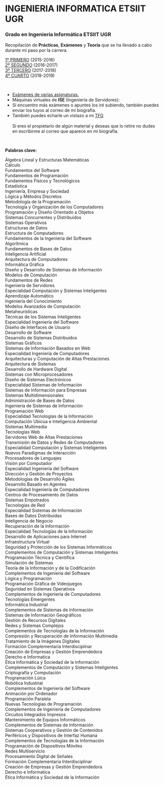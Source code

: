 # INGENIERIA INFORMATICA ETSIIT UGR
### Grado en Ingeniería Informática ETSIIT UGR

Recopilación de **Prácticas**, **Exámenes** y **Teoría** que se ha llevado a cabo durante mi paso por la carrera.

[1º PRIMERO](https://github.com/rubcv/INGENIERIA-INFORMATICA-ETSIIT-UGR/tree/master/1%20PRIMERO) (2015-2016) <br>
[2º SEGUNDO](https://github.com/rubcv/INGENIERIA-INFORMATICA-ETSIIT-UGR/tree/master/2%20SEGUNDO) (2016-2017) <br>
[3º TERCERO](https://github.com/rubcv/INGENIERIA-INFORMATICA-ETSIIT-UGR/tree/master/3%20TERCERO) (2017-2018) <br>
[4º CUARTO](https://github.com/rubcv/INGENIERIA-INFORMATICA-ETSIIT-UGR/tree/master/4%20CUARTO) (2018-2019) <br>

<br>

* [Exámenes de varias asignaturas.](https://github.com/rubcv/INGENIERIA-INFORMATICA-ETSIIT-UGR/tree/master/EXAMENES%20ETSIIT)
* Máquinas virtuales de **ISE** (Ingeniería de Servidores):  
* Si encuentro más exámenes o apuntes los iré subiendo, también puedes enviar los tuyos al correo de mi biografía.
* También puedes echarle un vistazo a mi [TFG](https://github.com/rubcv/TFG)
<br><br>
Si eres el propietario de algún material y deseas que lo retire no dudes en escribirme al correo que aparece en mi biografía.

<br>

**Palabras clave:** 

Álgebra Lineal y Estructuras Matemáticas <br>
Cálculo <br>
Fundamentos del Software <br>
Fundamentos de Programación <br>
Fundamentos Físicos y Tecnológicos	 <br>
Estadística <br>
Ingeniería, Empresa y Sociedad <br>
Lógica y Métodos Discretos <br>
Metodología de la Programación <br>
Tecnología y Organización de los Computadores <br>
Programación y Diseño Orientado a Objetos <br>
Sistemas Concurrentes y Distribuidos <br>
Sistemas Operativos <br>
Estructuras de Datos <br>
Estructura de Computadores	 <br>
Fundamentos de la Ingeniería del Software <br>
Algorítmica <br>
Fundamentos de Bases de Datos <br>
Inteligencia Artificial <br>
Arquitectura de Computadores <br>
Informática Gráfica <br>
Diseño y Desarrollo de Sistemas de Información <br>
Modelos de Computación <br>
Fundamentos de Redes <br>
Ingeniería de Servidores <br>
Especialidad Computación y Sistemas Inteligentes <br>
Aprendizaje Automático <br>
Ingeniería del Conocimiento <br>
Modelos Avanzados de Computación <br>
Metaheurísticas <br>
Técnicas de los Sistemas Inteligentes <br>
Especialidad Ingeniería del Software <br>
Diseño de Interfaces de Usuario <br>
Desarrollo de Software <br>
Desarrollo de Sistemas Distribuidos <br>
Sistemas Gráficos <br>
Sistemas de Información Basados en Web <br>
Especialidad Ingeniería de Computadores <br>
Arquitecturas y Computación de Altas Prestaciones <br>
Arquitectura de Sistemas <br>
Desarrollo de Hardware Digital <br>
Sistemas con Microprocesadores <br>
Diseño de Sistemas Electrónicos <br>
Especialidad Sistemas de Información <br>
Sistemas de Información para Empresas <br>
Sistemas Multidimensionales <br>
Administración de Bases de Datos <br>
Ingeniería de Sistemas de Información <br>
Programación Web <br>
Especialidad Tecnologías de la Información <br>
Computación Ubicua e Inteligencia Ambiental <br>
Sistemas Multimedia <br>
Tecnologías Web <br>
Servidores Web de Altas Prestaciones <br>
Transmisión de Datos y Redes de Computadores <br>
Especialidad Computación y Sistemas Inteligentes <br>
Nuevos Paradigmas de Interacción <br>
Procesadores de Lenguajes <br>
Visión por Computador <br>
Especialidad Ingeniería del Software <br>
Dirección y Gestión de Proyectos <br>
Metodologías de Desarrollo Ágiles <br>
Desarrollo Basado en Agentes <br>
Especialidad Ingeniería de Computadores <br>
Centros de Procesamiento de Datos <br>
Sistemas Empotrados <br>
Tecnologías de Red <br>
Especialidad Sistemas de Información <br>
Bases de Datos Distribuidas <br>
Inteligencia de Negocio <br>
Recuperación de la Información <br>
Especialidad Tecnologías de la Información <br>
Desarrollo de Aplicaciones para Internet <br>
Infraestructura Virtual <br>
Seguridad y Protección de los Sistemas Informáticos <br>
Complementos de Computación y Sistemas Inteligentes <br>
Programación Técnica y Científica <br>
Simulación de Sistemas <br>
Teoría de la Información y de la Codificación <br>
Complementos de Ingeniería del Software <br>
Lógica y Programación <br>
Programación Gráfica de Videojuegos <br>
Seguridad en Sistemas Operativos <br>
Complementos de Ingeniería de Computadores <br>
Tecnologías Emergentes <br>
Informática Industrial <br>
Complementos de Sistemas de Información <br>
Sistemas de Información Geográficos <br>
Gestión de Recursos Digitales <br>
Redes y Sistemas Complejos <br>
Complementos de Tecnologías de la Información <br>
Compresión y Recuperación de Información Multimedia <br>
Tratamiento de la Imágenes Digitales <br>
Formación Complementaria Interdisciplinar <br>
Creación de Empresas y Gestión Emprendedora <br>
Derecho e Informatica <br>
Ética Informática y Sociedad de la Información <br>
Complementos de Computación y Sistemas Inteligentes <br>
Criptografía y Computación <br>
Programación Lúica <br>
Robótica Industrial <br>
Complementos de Ingeniería del Software <br>
Animación por Ordenador <br>
Programación Paralela <br>
Nuevas Tecnologías de Programación <br>
Complementos de Ingeniería de Computadores <br>
Circuitos Integrados Impresos <br>
Mantenimiento de Equipos Informáticos <br>
Complementos de Sistemas de Información <br>
Sistemas Cooperativos y Gestión de Contenidos <br>
Periféricos y Dispositivos de Interfaz Humana <br>
Complementos de Tecnologías de la Información <br>
Programación de Dispositivos Móviles <br>
Redes Multiservicio <br>
Procesamiento Digital de Señales <br>
Formación Complementaria Interdisciplinar <br>
Creación de Empresas y Gestión Emprendedora <br>
Derecho e Informatica <br>
Ética Informática y Sociedad de la Información <br>
